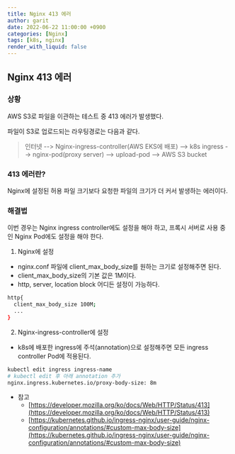 ```yaml
---
title: Nginx 413 에러
author: garit
date: 2022-06-22 11:00:00 +0900
categories: [Nginx]
tags: [k8s, nginx]
render_with_liquid: false
---
```


## Nginx 413 에러

### 상황
AWS S3로 파일을 이관하는 테스트 중 413 에러가 발생했다.  

파일이 S3로 업로드되는 라우팅경로는 다음과 같다.  

> 인터넷 --> Nginx-ingress-controller(AWS EKS에 배포) --> k8s ingress --> nginx-pod(proxy server) --> upload-pod --> AWS S3 bucket  

### 413 에러란?

Nginx에 설정된 허용 파일 크기보다 요청한 파일의 크기가 더 커서 발생하는 에러이다.  


### 해결법
이번 경우는 Nginx ingress controller에도 설정을 해야 하고, 프록시 서버로 사용 중인 Nginx Pod에도 설정을 해야 한다.

1. Nginx에 설정
- nginx.conf 파일에 client_max_body_size를 원하는 크기로 설정해주면 된다.
- client_max_body_size의 기본 값은 1M이다.
- http, server, location block 어디든 설정이 가능하다.  

```bash
http{
  client_max_body_size 100M;
  ...
}
```

2. Nginx-ingress-controller에 설정
- k8s에 배포한 ingress에 주석(annotation)으로 설정해주면 모든 ingress controller Pod에 적용된다.

```bash
kubectl edit ingress ingress-name
# kubectl edit 후 아래 annotation 추가
nginx.ingress.kubernetes.io/proxy-body-size: 8m
```



- 참고 
  - [https://developer.mozilla.org/ko/docs/Web/HTTP/Status/413](https://developer.mozilla.org/ko/docs/Web/HTTP/Status/413)
  - [https://kubernetes.github.io/ingress-nginx/user-guide/nginx-configuration/annotations/#custom-max-body-size](https://kubernetes.github.io/ingress-nginx/user-guide/nginx-configuration/annotations/#custom-max-body-size)
